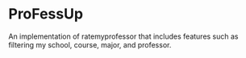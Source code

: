 # ProFessUp
An implementation of ratemyprofessor that includes features such as filtering my school, course, major, and professor. 

